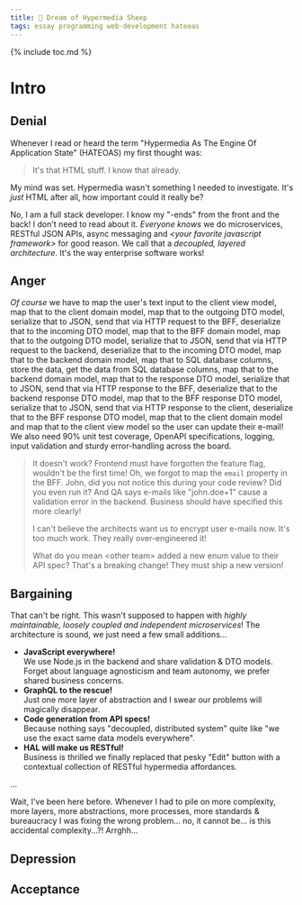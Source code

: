 ```yaml
---
title: 🐑 Dream of Hypermedia Sheep
tags: essay programming web-development hateoas
---
```


{% include toc.md %}

# Intro

## Denial

Whenever I read or heard the term "Hypermedia As The Engine Of Application State" (HATEOAS) my first thought was:

> It's that HTML stuff. I know that already.

My mind was set. Hypermedia wasn't something I needed to investigate. It's *just* HTML after all, how important could it really be?

No, I am a full stack developer. I know my "-ends" from the front and the back! I don't need to read about it. *Everyone knows* we do microservices, RESTful JSON APIs, async messaging and *\<your favorite javascript framework\>* for good reason. We call that a *decoupled, layered architecture*. It's the way enterprise software works!

## Anger

*Of course* we have to map the user's text input to the client view model, map that to the client domain model, map that to the outgoing DTO model, serialize that to JSON, send that via HTTP request to the BFF, deserialize that to the incoming DTO model, map that to the BFF domain model, map that to the outgoing DTO model, serialize that to JSON, send that via HTTP request to the backend, deserialize that to the incoming DTO model, map that to the backend domain model, map that to SQL database columns, store the data, get the data from SQL database columns, map that to the backend domain model, map that to the response DTO model, serialize that to JSON, send that via HTTP response to the BFF, deserialize that to the backend response DTO model, map that to the BFF response DTO model, serialize that to JSON, send that via HTTP response to the client, deserialize that to the BFF response DTO model, map that to the client domain model and map that to the client view model so the user can update their e-mail! We also need 90% unit test coverage, OpenAPI specifications, logging, input validation and sturdy error-handling across the board.

> It doesn't work? Frontend must have forgotten the feature flag, wouldn't be the first time!
> Oh, we forgot to map the `email` property in the BFF. John, did you not notice this during your code review? Did you even run it?
> And QA says e-mails like "john.doe+1" cause a validation error in the backend. Business should have specified this more clearly!
> 
> I can't believe the architects want us to encrypt user e-mails now. It's too much work. They really over-engineered it!
> 
> What do you mean \<other team\> added a new enum value to their API spec? That's a breaking change! They must ship a new version!

## Bargaining

That can't be right. This wasn't supposed to happen with *highly maintainable, loosely coupled and independent microservices*! The architecture is sound, we just need a few small additions...

- **JavaScript everywhere!**  
We use Node.js in the backend and share validation & DTO models. Forget about language agnosticism and team autonomy, we prefer shared business concerns.
- **GraphQL to the rescue!**  
Just one more layer of abstraction and I swear our problems will magically disappear.
- **Code generation from API specs!**  
Because nothing says "decoupled, distributed system" quite like "we use the exact same data models everywhere".
- **HAL will make us RESTful!**  
Business is thrilled we finally replaced that pesky "Edit" button with a contextual collection of RESTful hypermedia affordances.

...

Wait, I've been here before. Whenever I had to pile on more complexity, more layers, more abstractions, more processes, more standards & bureaucracy I was fixing the wrong problem... no, it cannot be... is this accidental complexity...?! Arrghh...

## Depression

## Acceptance

